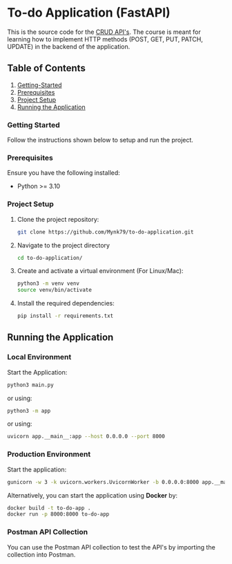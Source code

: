 # To-do Application (FastAPI)

This is the source code for the [CRUD API's](https://github.com/Mynk79/to-do-application). The course is meant for learning how to implement HTTP methods (POST, GET, PUT, PATCH, UPDATE) in the backend of the application.

## Table of Contents

1. [Getting-Started](#getting-started)
2. [Prerequisites](#prerequisites)
3. [Project Setup](#project-setup)
4. [Running the Application](#running-the-application)


### Getting Started
Follow the instructions shown below to setup and run the project.

### Prerequisites
Ensure you have the following installed:
- Python >= 3.10

### Project Setup
1. Clone the project repository:
    ```bash
    git clone https://github.com/Mynk79/to-do-application.git
    ```

2. Navigate to the project directory
    ```bash
    cd to-do-application/
    ```

3. Create and activate a virtual environment (For Linux/Mac):
    ```bash
    python3 -m venv venv
    source venv/bin/activate
    ```

4. Install the required dependencies:
    ```bash
    pip install -r requirements.txt
    ```

## Running the Application

### Local Environment
Start the Application:
```bash
python3 main.py
```

or using:
```bash
python3 -m app
```

or using:
```bash
uvicorn app.__main__:app --host 0.0.0.0 --port 8000
```

### Production Environment
Start the application:
```bash
gunicorn -w 3 -k uvicorn.workers.UvicornWorker -b 0.0.0.0:8000 app.__main__:app
```

Alternatively, you can start the application using **Docker** by:

```bash
docker build -t to-do-app .
docker run -p 8000:8000 to-do-app
```

### Postman API Collection

You can use the Postman API collection to test the API's by importing the collection into Postman.


